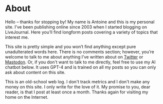 # About

Hello – thanks for stopping by! My name is Antoine and this is my personal site. I’ve been publishing online since 2003 when I started blogging on LiveJournal. Here you’ll find longform posts covering a variety of topics that interest me.

This site is pretty simple and you won’t find anything except pure unadulterated words here. There is no comments section; however, you’re welcome to talk to me about anything I’ve written about on [Twitter](https://twitter.com/wordbit) or <a rel="me" href="https://wandering.shop/@wordbit">Mastodon</a>. Or, if you don't want to talk to me directly, feel free to use my AI chatbot below. It uses GPT-4 and is trained on all my posts so you can only ask about content on this site.

This is an old-school web log. I don't track metrics and I don't make any money on this site. I only write for the love of it. My promise to you, dear reader, is that I post at least once a month. Thanks again for visiting my home on the Internet.

<html>
<head>

</head>
<body>

<script async data-id="7113522189" id="chatling-embed-script" type="text/javascript" src="https://chatling.ai/js/embed.js"></script>

</body>
</html>
